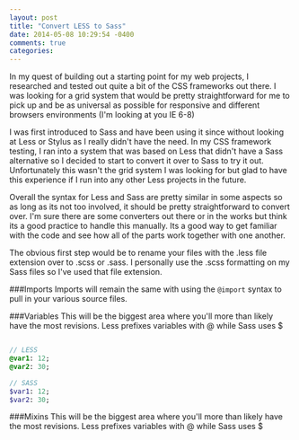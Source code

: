 ```yaml
---
layout: post
title: "Convert LESS to Sass"
date: 2014-05-08 10:29:54 -0400
comments: true
categories:
---
```


In my quest of building out a starting point for my web projects, I researched and tested out quite a bit of the CSS frameworks out there. I was looking for a grid system that would be pretty straightforward for me to pick up and be as universal as possible for responsive and different browsers environments (I'm looking at you IE 6-8)

I was first introduced to Sass and have been using it since without looking at Less or Stylus as I really didn't have the need. In my CSS framework testing, I ran into a system that was based on Less that didn't have a Sass alternative so I decided to start to convert it over to Sass to try it out. Unfortunately this wasn't the grid system I was looking for but glad to have this experience if I run into any other Less projects in the future.
<!--more-->
Overall the syntax for Less and Sass are pretty similar in some aspects so as long as its not too involved, it should be pretty straightforward to convert over. I'm sure there are some converters out there or in the works but think its a good practice to handle this manually. Its a good way to get familiar with the code and see how all of the parts work together with one another.

The obvious first step would be to rename your files with the .less file extension over to .scss or .sass. I personally use the .scss formatting on my Sass files so I've used that file extension.

###Imports
Imports will remain the same with using the `@import` syntax to pull in your various source files.

###Variables
This will be the biggest area where you'll more than likely have the most revisions. Less prefixes variables with @ while Sass uses $

``` sass Variables

// LESS
@var1: 12;
@var2: 30;

// SASS
$var1: 12;
$var2: 30;

```
###Mixins
This will be the biggest area where you'll more than likely have the most revisions. Less prefixes variables with @ while Sass uses $

